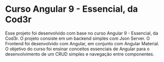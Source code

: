 # Curso Angular 9 - Essencial, da Cod3r

Esse projeto foi desenvolvido com base no curso Angular 9 - Essencial, da Cod3r. O projeto consiste em um backend simples com Json Server. O Frontend foi desenvolvido com Angular, em conjunto com Angular Material.
O objetivo do curso foi ensinar conceitos essenciais de Angular para o desenvolvimento de um CRUD simples e navegação entre componentes.
